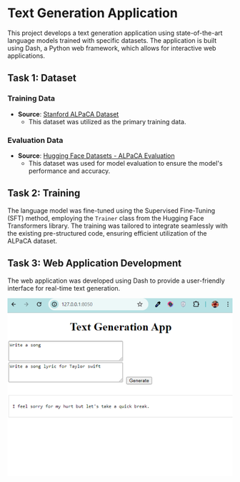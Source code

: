 # Text Generation Application

This project develops a text generation application using state-of-the-art language models trained with specific datasets. The application is built using Dash, a Python web framework, which allows for interactive web applications.

## Task 1: Dataset

### Training Data
- **Source**: [Stanford ALPaCA Dataset](https://github.com/tatsu-lab/stanford_alpaca/blob/main/alpaca_data.json)
  - This dataset was utilized as the primary training data.

### Evaluation Data
- **Source**: [Hugging Face Datasets - ALPaCA Evaluation](https://huggingface.co/datasets/tatsu-lab/alpaca_eval)
  - This dataset was used for model evaluation to ensure the model's performance and accuracy.

## Task 2: Training

The language model was fine-tuned using the Supervised Fine-Tuning (SFT) method, employing the `Trainer` class from the Hugging Face Transformers library. The training was tailored to integrate seamlessly with the existing pre-structured code, ensuring efficient utilization of the ALPaCA dataset.

## Task 3: Web Application Development

The web application was developed using Dash to provide a user-friendly interface for real-time text generation. 

<img src="app.png"> 
